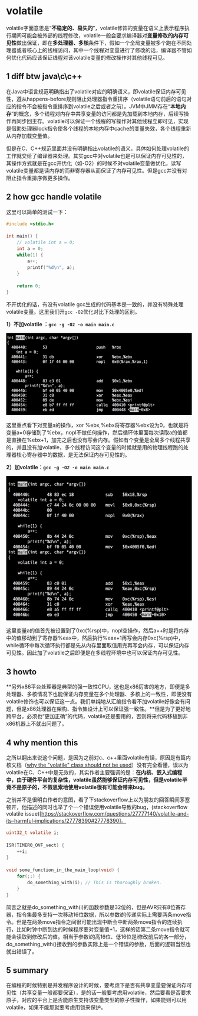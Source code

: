 # volatile

volatile字面意思是“**不稳定的、易失的**”，volatile修饰的变量在语义上表示程序执行期间可能会被外部的线程修改，volatile一般会要求编译器对**变量修改的内存可见性**做出保证，即在**多处理器、多核**条件下，假如一个全局变量被多个跑在不同处理器或者核心上的线程访问，其中一个线程对变量进行了修改的话，编译器不管如何优化代码应该保证线程对该volatile变量的修改操作对其他线程可见。

## 1 diff btw java\c\c++

在Java中语言规范明确指出了volatile对应的明确语义，即volatile保证内存可见性，遵从happens-before规则阻止处理器指令重排序（volatile语句前后的语句对应的指令不会被指令重排序到volatile之后或者之前）。JVM中JMM存在“**本地内存**”的概念，多个线程对内存中共享变量的访问都是先加载到本地内存，后续写操作再同步回主存。volatile可以保证一个线程的写操作对其他线程立即可见，实现是借助处理器lock指令使各个线程的本地内存中cache的变量失效，各个线程重新从内存加载变量值。

但是在C、C++规范里面并没有明确指出volatile的语义，具体如何处理volatile的工作就交给了编译器来处理。其实gcc中对volatile也是可以保证内存可见性的，其操作方式就是在gcc开优化（如-O2）的时候不对volatile变量做优化，读写volatile变量都是读内存的而非寄存器从而保证了内存可见性。但是gcc并没有对阻止指令重排序做更多操作。

## 2 how gcc handle volatile

这里可以简单的测试一下：

```c
#include <stdio.h>

int main() {
    // volatile int a = 0;
    int a = 0;
    while(1) {
        a++;
        printf("%d\n", a);
    }

    return 0;
}
```

不开优化的话，有没有volatile gcc生成的代码基本是一致的，并没有特殊处理volatile变量。这里我们开```gcc -O2```优化对比下处理的区别。

**1）不加volatile ：```gcc -g -O2 -o main main.c```**

![-w581](media/15218071592735.jpg)

这里重点看下对变量a的操作，xor %ebx,%ebx将寄存器%ebx设为0，也就是将变量a=0存储到了%ebx，nopl不做任何操作，然后循环体里面每次读取a的值都是直接在%ebx+1，加完之后也没有写会内存。假如有个变量是全局多个线程共享的，并且没有加volatile，多个线程访问这个变量的时候就是用的物理线程跑的处理器核心寄存器中的数据，是无法保证内存可见性的。

**2）加volatile：```gcc -g -O2 -o main main.c```**

![-w534](media/15218076745663.jpg)

这里变量a的值首先被设置到了0xc(%rsp)中，nopl空操作，然后a++时是将内存中的值移动到了寄存器%eax中，然后执行%eax+1再写会内存0xc(%rsp)中，while循环中每次循环执行都是先从内存里面取值用完再写会内存，可以保证内存可见性。因此加了volatile之后即便是在多线程环境中也可以保证内存可见性。

## 3 howto

**另外x86平台处理器是典型的强一致性CPU，这也是x86厉害的地方，即便是多处理器、多核情况下也能保证内存变量在多个处理器、多核上的一致性，即便没有volatile修饰也可以保证这一点。我们单纯地从汇编指令看不加volatile好像会有问题，但是x86处理器在架构、指令集设计上可以保证强一致性。**但是为了更好地跨平台，必须也“更加正确”的代码，volatile还是要用的，否则将来代码移植到非x86机器上不就出问题了。

## 4 why mention this

之所以翻出来说这个问题，是因为之前对c、c++里面volatile有误，原因是有篇内核文档（[why the "volatile" class should not be used](http://static.lwn.net/kerneldoc/process/volatile-considered-harmful.html?highlight=volatile)）没有完全看懂，误以为volatile在C、C++中是无效的，其实作者主要强调的是：**在内核、嵌入式编程中，由于硬件平台的复杂性，volatile虽然能够保证内存可见性，但是volatile毕竟不是原子的，不假思索地使用volatile很有可能会带来bug。**

之前并不是很明白作者的意图，看了下stackoverflow上以为朋友的回答瞬间茅塞顿开，他描述的同时也举了个一个错误使用volatile导致的bug，(stackoverflow volatile issue)[https://stackoverflow.com/questions/27777140/volatile-and-its-harmful-implications/27778390#27778390]。

```c
uint32_t volatile i;

ISR(TIMER0_OVF_vect) {
    ++i;
}

void some_function_in_the_main_loop(void) {
    for(;;) {
        do_something_with(i); // This is thoroughly broken.
    }
}
```

简言之就是do_something_with(i)的函数参数是32位的，但是AVR只有8位寄存器，指令集最多支持一次移动16位数据，所以参数i的传递实际上需要两条move指令。但是在两条move指令之间很可能出现中断会中断两条move指令的连续执行，比如时钟中断到达的时候程序要对变量值+1，这样的话第二条move指令就可能会读取到修改后的值。相当于参数i的高16位、低16位是i修改前后的各一部分，do_something_with()接收到的参数实际上是一个错误的参数，后面的逻辑当然也就出错误了。

## 5 summary

在编程的时候特别是并发程序设计的时候，要考虑下是否有共享变量要保证内存可见性（共享变量一般都要保证），是的话一般要考虑用volatile，然后要看是否要求原子，对应的平台上是否能原生支持该变量类型的原子性操作，如果能则可以用volatile，如果不能那就要考虑用锁来保护。


